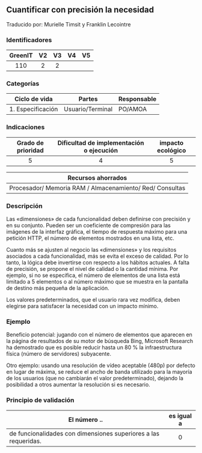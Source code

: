 ## Cuantificar con precisión la necesidad

Traducido por: Murielle Timsit y Franklin Lecointre

### Identificadores

| GreenIT | V2  | V3  | V4  | V5  |
| :-----: | :-: | :-: | :-: | :-: |
|   110   |  2  |  2  |     |     |

### Categorías

|   Ciclo de vida   |      Partes      | Responsable |
| :---------------: | :--------------: | ----------- |
| 1. Especificación | Usuario/Terminal | PO/AMOA     |

### Indicaciones

| Grado de prioridad | Dificultad de implementación o ejecución | impacto ecológico |
| :----------------: | :--------------------------------------: | :---------------: |
|         5          |                    4                     |         5         |

|                    Recursos ahorrados                    |
| :------------------------------------------------------: |
| Procesador/ Memoria RAM / Almacenamiento/ Red/ Consultas |

### Descripción

Las «dimensiones» de cada funcionalidad deben definirse con precisión y en su conjunto. Pueden ser un coeficiente de compresión para las imágenes de la interfaz gráfica, el tiempo de respuesta máximo para una petición HTTP, el número de elementos mostrados en una lista, etc.

Cuanto más se ajusten al negocio las «dimensiones» y los requisitos asociados a cada funcionalidad, más se evita el exceso de calidad.
Por lo tanto, la lógica debe invertirse con respecto a los hábitos actuales. A falta de precisión, se propone el nivel de calidad o la cantidad mínima. Por ejemplo, si no se especifica, el número de elementos de una lista está limitado a 5 elementos o al número máximo que se muestra en la pantalla de destino más pequeña de la aplicación.

Los valores predeterminados, que el usuario rara vez modifica, deben elegirse para satisfacer la necesidad con un impacto mínimo.

### Ejemplo

Beneficio potencial: jugando con el número de elementos que aparecen en la página de resultados de su motor de búsqueda Bing,
Microsoft Research ha demostrado que es posible reducir hasta un 80 % la infraestructura física (número de servidores) subyacente.

Otro ejemplo: usando una resolución de vídeo aceptable (480p) por defecto en lugar de máxima, se reduce el ancho de banda utilizado para la mayoría de los usuarios (que no cambiarán el valor predeterminado), dejando la posibilidad a otros aumentar la resolución si es necesario.

### Principio de validación

| El número ..                                                    | es igual a |
| --------------------------------------------------------------- | :--------: |
| de funcionalidades con dimensiones superiores a las requeridas. |     0      |
